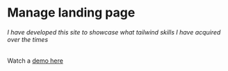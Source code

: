 # Manage landing page

###### I have developed this site to showcase what tailwind skills I have acquired over the times

Watch a [demo here](https://iridescent-daffodil-5938fe.netlify.app/)
